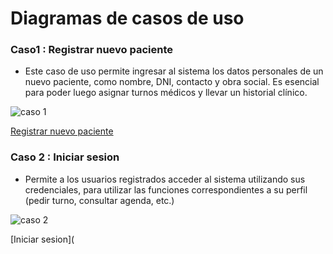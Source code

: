 # Diagramas de casos de uso

### Caso1 : Registrar nuevo paciente

- Este caso de uso permite ingresar al sistema los datos personales de un nuevo paciente, como nombre, DNI, contacto y obra social. Es esencial para poder luego asignar turnos médicos y llevar un historial clínico.

![caso 1](https://github.com/user-attachments/assets/ad580a6a-068e-4bbe-8fa3-32b9df98632d)

[Registrar nuevo paciente](https://drive.google.com/file/d/1OzS91vlzibFSqCST4cweY6po9yJvbWWk/view?usp=sharing)


### Caso 2 : Iniciar sesion

 - Permite a los usuarios registrados acceder al sistema utilizando sus credenciales, para utilizar las funciones correspondientes a su perfil (pedir turno, consultar agenda, etc.)

![caso 2](https://github.com/user-attachments/assets/b4e010c9-3077-48c6-8191-1f59905706c4)

[Iniciar sesion](
